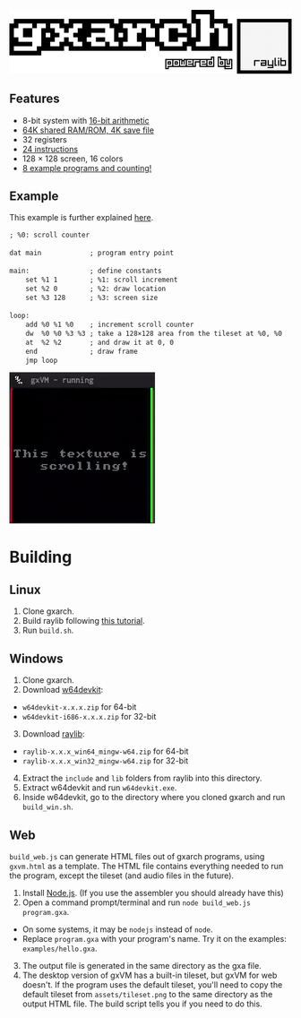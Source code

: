 ![gxarch](assets/logo.png)

## Features
* 8-bit system with [16-bit arithmetic](https://github.com/gtrxAC/gxarch/wiki/Instructions#add-reg1-reg2-reg3-add)
* [64K shared RAM/ROM, 4K save file](https://github.com/gtrxAC/gxarch/wiki/Memory-Map)
* 32 registers
* [24 instructions](https://github.com/gtrxAC/gxarch/wiki/Instructions)
* 128 × 128 screen, 16 colors
* [8 example programs and counting!](https://github.com/gtrxAC/gxarch/tree/main/examples)


## Example
This example is further explained [here](https://github.com/gtrxAC/gxarch/blob/main/examples/drawscroll.gxs).
```
; %0: scroll counter

dat main            ; program entry point

main:               ; define constants
    set %1 1        ; %1: scroll increment
    set %2 0        ; %2: draw location
    set %3 128      ; %3: screen size

loop:
    add %0 %1 %0    ; increment scroll counter
    dw  %0 %0 %3 %3 ; take a 128×128 area from the tileset at %0, %0
    at  %2 %2       ; and draw it at 0, 0
    end             ; draw frame
    jmp loop
```
![example](assets/example.gif)


# Building

## Linux
1. Clone gxarch.
2. Build raylib following [this tutorial](https://github.com/raysan5/raylib/wiki/Working-on-GNU-Linux).
3. Run `build.sh`.

## Windows
1. Clone gxarch.
2. Download [w64devkit](https://github.com/skeeto/w64devkit/releases):
* `w64devkit-x.x.x.zip` for 64-bit
* `w64devkit-i686-x.x.x.zip` for 32-bit
3. Download [raylib](https://github.com/raysan5/raylib/releases):
* `raylib-x.x.x_win64_mingw-w64.zip` for 64-bit
* `raylib-x.x.x_win32_mingw-w64.zip` for 32-bit
4. Extract the `include` and `lib` folders from raylib into this directory.
5. Extract w64devkit and run `w64devkit.exe`.
6. Inside w64devkit, go to the directory where you cloned gxarch and run `build_win.sh`.

## Web
`build_web.js` can generate HTML files out of gxarch programs, using `gxvm.html` as a template. The HTML file contains everything needed to run the program, except the tileset (and audio files in the future).
1. Install [Node.js](https://nodejs.org). (If you use the assembler you should already have this)
2. Open a command prompt/terminal and run `node build_web.js program.gxa`.
  * On some systems, it may be `nodejs` instead of `node`.
  * Replace `program.gxa` with your program's name. Try it on the examples: `examples/hello.gxa`.
3. The output file is generated in the same directory as the gxa file.
4. The desktop version of gxVM has a built-in tileset, but gxVM for web doesn't. If the program uses the default tileset, you'll need to copy the default tileset from `assets/tileset.png` to the same directory as the output HTML file. The build script tells you if you need to do this.
